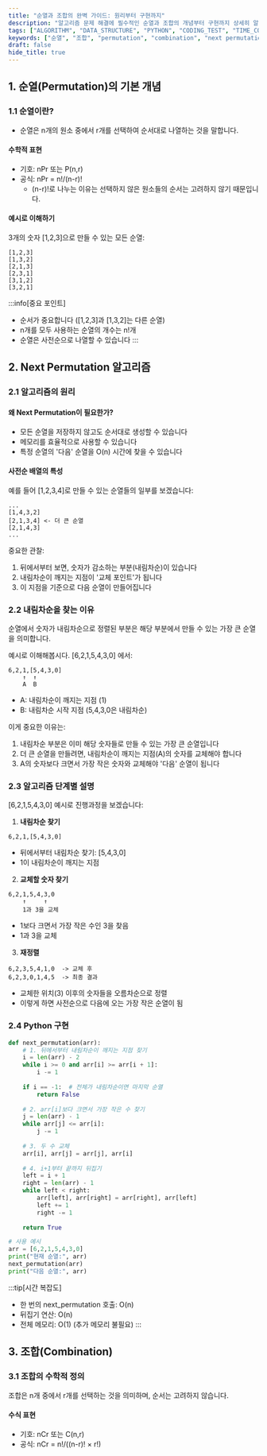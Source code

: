 ```yaml
---
title: "순열과 조합의 완벽 가이드: 원리부터 구현까지"
description: "알고리즘 문제 해결에 필수적인 순열과 조합의 개념부터 구현까지 상세히 알아봅니다. 순열의 원리, Next Permutation 알고리즘의 작동 방식, 그리고 실전 문제 해결을 위한 최적화된 접근 방법을 다룹니다."
tags: ["ALGORITHM", "DATA_STRUCTURE", "PYTHON", "CODING_TEST", "TIME_COMPLEXITY", "MATHEMATICS"]
keywords: ["순열", "조합", "permutation", "combination", "next permutation", "알고리즘", "코딩테스트", "시간복잡도", "이항계수"]
draft: false
hide_title: true
---
```


## 1. 순열(Permutation)의 기본 개념

### 1.1 순열이란?
- 순열은 n개의 원소 중에서 r개를 선택하여 순서대로 나열하는 것을 말합니다.

#### 수학적 표현
- 기호: nPr 또는 P(n,r)
- 공식: nPr = n!/(n-r)!
  - (n-r)!로 나누는 이유는 선택하지 않은 원소들의 순서는 고려하지 않기 때문입니다.


#### 예시로 이해하기
3개의 숫자 [1,2,3]으로 만들 수 있는 모든 순열:
```
[1,2,3]
[1,3,2]
[2,1,3]
[2,3,1]
[3,1,2]
[3,2,1]
```

:::info[중요 포인트]
- 순서가 중요합니다 ([1,2,3]과 [1,3,2]는 다른 순열)
- n개를 모두 사용하는 순열의 개수는 n!개
- 순열은 사전순으로 나열할 수 있습니다
  :::

## 2. Next Permutation 알고리즘

### 2.1 알고리즘의 원리

#### 왜 Next Permutation이 필요한가?
- 모든 순열을 저장하지 않고도 순서대로 생성할 수 있습니다
- 메모리를 효율적으로 사용할 수 있습니다
- 특정 순열의 '다음' 순열을 O(n) 시간에 찾을 수 있습니다

#### 사전순 배열의 특성
예를 들어 [1,2,3,4]로 만들 수 있는 순열들의 일부를 보겠습니다:
```
...
[1,4,3,2]
[2,1,3,4] <- 더 큰 순열
[2,1,4,3]
...
```

중요한 관찰:
1. 뒤에서부터 보면, 숫자가 감소하는 부분(내림차순)이 있습니다
2. 내림차순이 깨지는 지점이 '교체 포인트'가 됩니다
3. 이 지점을 기준으로 다음 순열이 만들어집니다

### 2.2 내림차순을 찾는 이유

순열에서 숫자가 내림차순으로 정렬된 부분은 해당 부분에서 만들 수 있는 가장 큰 순열을 의미합니다.

예시로 이해해봅시다. [6,2,1,5,4,3,0] 에서:
```
6,2,1,[5,4,3,0]
    ↑  ↑
    A  B
```
- A: 내림차순이 깨지는 지점 (1)
- B: 내림차순 시작 지점 (5,4,3,0은 내림차순)

이게 중요한 이유는:
1. 내림차순 부분은 이미 해당 숫자들로 만들 수 있는 가장 큰 순열입니다
2. 더 큰 순열을 만들려면, 내림차순이 깨지는 지점(A)의 숫자를 교체해야 합니다
3. A의 숫자보다 크면서 가장 작은 숫자와 교체해야 '다음' 순열이 됩니다

### 2.3 알고리즘 단계별 설명

[6,2,1,5,4,3,0] 예시로 진행과정을 보겠습니다:

1. **내림차순 찾기**

```
6,2,1,[5,4,3,0]
```
- 뒤에서부터 내림차순 찾기: [5,4,3,0]
- 1이 내림차순이 깨지는 지점

2. **교체할 숫자 찾기**
```
6,2,1,5,4,3,0
    ↑     ↑
    1과 3을 교체
```
- 1보다 크면서 가장 작은 수인 3을 찾음
- 1과 3을 교체

3. **재정렬**
```
6,2,3,5,4,1,0  -> 교체 후
6,2,3,0,1,4,5  -> 최종 결과
```
- 교체한 위치(3) 이후의 숫자들을 오름차순으로 정렬
- 이렇게 하면 사전순으로 다음에 오는 가장 작은 순열이 됨

### 2.4 Python 구현
```python
def next_permutation(arr):
    # 1. 뒤에서부터 내림차순이 깨지는 지점 찾기
    i = len(arr) - 2
    while i >= 0 and arr[i] >= arr[i + 1]:
        i -= 1
    
    if i == -1:  # 전체가 내림차순이면 마지막 순열
        return False
    
    # 2. arr[i]보다 크면서 가장 작은 수 찾기
    j = len(arr) - 1
    while arr[j] <= arr[i]:
        j -= 1
        
    # 3. 두 수 교체
    arr[i], arr[j] = arr[j], arr[i]
    
    # 4. i+1부터 끝까지 뒤집기
    left = i + 1
    right = len(arr) - 1
    while left < right:
        arr[left], arr[right] = arr[right], arr[left]
        left += 1
        right -= 1
        
    return True

# 사용 예시
arr = [6,2,1,5,4,3,0]
print("현재 순열:", arr)
next_permutation(arr)
print("다음 순열:", arr)
```

:::tip[시간 복잡도]
- 한 번의 next_permutation 호출: O(n)
- 뒤집기 연산: O(n)
- 전체 메모리: O(1) (추가 메모리 불필요)
:::

## 3. 조합(Combination)

### 3.1 조합의 수학적 정의
조합은 n개 중에서 r개를 선택하는 것을 의미하며, 순서는 고려하지 않습니다.

#### 수식 표현
- 기호: nCr 또는 C(n,r)
- 공식: nCr = n!/((n-r)! × r!)